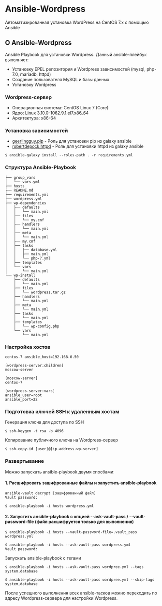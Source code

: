 # Ansible-Wordpress

Автоматизированная установка WordPress на CentOS 7.x с помощью Ansible

## O Ansible-Wordpress

Ansible Playbook для установки Wordpress. Данный ansible-плейбук выполняет:
    
* Установку EPEL репозитория и Wordpress зависимостей (mysql, php-7.0, mariadb, httpd)
* Создание пользователя MySQL и базы данных
* Установку Wordpress
        
### Wordpress-cервер

* Операционная система: CentOS Linux 7 (Core)
* Ядро: Linux 3.10.0-1062.9.1.el7.x86_64
* Архитектура: x86-64

### Установка зависимостей 

* [geerlingguy.pip](https://galaxy.ansible.com/geerlingguy/pip) - Роль для установки pip из galaxy ansible
* [robertdepock.httpd](https://galaxy.ansible.com/robertdebock/httpd) - Роль для установки httpd из galaxy ansible

```
$ ansible-galaxy install --roles-path . -r requirements.yml
```

### Структура Ansible-Playbook

```
├── group_vars
│   └── vars.yml
├── hosts
├── README.md
├── requirements.yml
├── wordpress.yml
├── wp-dependencies
│   ├── defaults
│   │   └── main.yml
│   ├── files
│   │   └── my.cnf
│   ├── handlers
│   │   └── main.yml
│   ├── meta
│   │   └── main.yml
│   ├── my.cnf
│   ├── tasks
│   │   ├── database.yml
│   │   ├── main.yml
│   │   └── php-7.yml
│   ├── templates
│   └── vars
│       └── main.yml
└── wp-install
    ├── defaults
    │   └── main.yml
    ├── files
    │   └── wordpress.tar.gz
    ├── handlers
    │   └── main.yml
    ├── meta
    │   └── main.yml
    ├── tasks
    │   └── main.yml
    ├── templates
    │   └── wp-config.php
    └── vars
        └── main.yml
```

### Настройка хостов

```
centos-7 ansible_host=192.168.0.50 

[wordpress-server:children]
moscow-server

[moscow-server]
centos-7

[wordpress-server:vars]
ansible_user=root
ansible_port=22
```

### Подготовка ключей SSH к удаленным хостам

Генерация ключа для доступа по SSH

```
$ ssh-keygen -t rsa -b 4096
```

Копирование публичного ключа на Wordpress-сервер

```
$ ssh-copy-id [user]@[ip-address-wp-server]
```

### Развертывание

Можно запускать ansible-playbook двумя спосбами:

#### 1. Расшифровать зашифрованные файлы и запустить ansible-playbook

```
ansible-vault decrypt [зашифрованный файл]
Vault password:

$ ansible-playbook -i hosts wordpress.yml
```

#### 2. Запустить ansible-playbook с опцией --ask-vault-pass / --vault-password-file (файл расшифруется только для выполнения)

```
$ ansible-playbook -i hosts --vault-password-file=.vault_pass wordpress.yml
```
```
$ ansible-playbook -i hosts --ask-vault-pass wordpress.yml
Vault password:
```
Запускать ansible-playbook с тегами

```
$ ansible-playbook -i hosts --ask-vault-pass wordpree.yml --tags system,database
```
```
$ ansible-playbook -i hosts --ask-vault-pass wordpree.yml --skip-tags system,database
```

После успешного выполнения всех ansible-тасков можно переходить по адресу Wordpress-сервера для настройки Wordpress.

